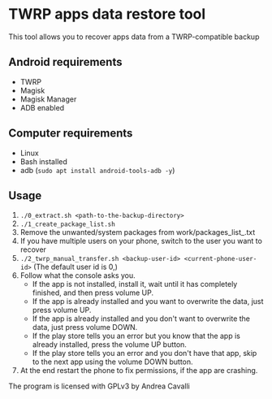TWRP apps data restore tool
===========================

This tool allows you to recover apps data from a TWRP-compatible backup

## Android requirements

- TWRP
- Magisk
- Magisk Manager
- ADB enabled

## Computer requirements

- Linux
- Bash installed
- adb (`sudo apt install android-tools-adb -y`)

## Usage

1. `./0_extract.sh <path-to-the-backup-directory>`
2. `./1_create_package_list.sh`
3. Remove the unwanted/system packages from work/packages_list_*<backup-user-id>*.txt
4. If you have multiple users on your phone, switch to the user you want to recover
5. `./2_twrp_manual_transfer.sh <backup-user-id> <current-phone-user-id>` (The default user id is 0,)
6. Follow what the console asks you.
	- If the app is not installed, install it, wait until it has completely finished, and then press volume UP.
	- If the app is already installed and you want to overwrite the data, just press volume UP.
	- If the app is already installed and you don't want to overwrite the data, just press volume DOWN.
	- If the play store tells you an error but you know that the app is already installed, press the volume UP button.
	- If the play store tells you an error and you don't have that app, skip to the next app using the volume DOWN button.
7. At the end restart the phone to fix permissions, if the app are crashing.

The program is licensed with GPLv3 by Andrea Cavalli
